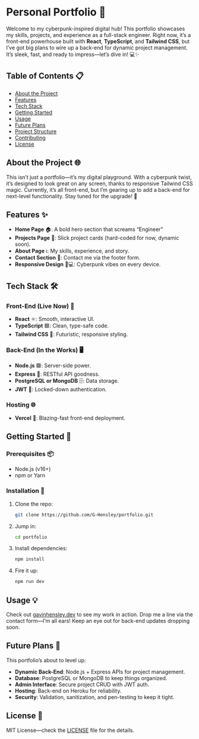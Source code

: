 # **Personal Portfolio** 🚀

Welcome to my cyberpunk-inspired digital hub! This portfolio showcases my skills, projects, and experience as a full-stack engineer. Right now, it’s a front-end powerhouse built with **React**, **TypeScript**, and **Tailwind CSS**, but I’ve got big plans to wire up a back-end for dynamic project management. It’s sleek, fast, and ready to impress—let’s dive in! 💻✨

## **Table of Contents** 📋

- [About the Project](#about-the-project)  
- [Features](#features)  
- [Tech Stack](#tech-stack)  
- [Getting Started](#getting-started)  
- [Usage](#usage)  
- [Future Plans](#future-plans)  
- [Project Structure](#project-structure)  
- [Contributing](#contributing)  
- [License](#license)  

## **About the Project** 🌐

This isn’t just a portfolio—it’s my digital playground. With a cyberpunk twist, it’s designed to look great on any screen, thanks to responsive Tailwind CSS magic. Currently, it’s all front-end, but I’m gearing up to add a back-end for next-level functionality. Stay tuned for the upgrade! 🔮

## **Features** ✨

- **Home Page** 🏠: A bold hero section that screams “Engineer”  
- **Projects Page** 📂: Slick project cards (hard-coded for now, dynamic soon).  
- **About Page** ℹ️: My skills, experience, and story.  
- **Contact Section** 📧: Contact me via the footer form.  
- **Responsive Design** 📱💻: Cyberpunk vibes on every device.

## **Tech Stack** 🛠️

### **Front-End (Live Now)** 🎨  
- **React** ⚛️: Smooth, interactive UI.  
- **TypeScript** 🟦: Clean, type-safe code.  
- **Tailwind CSS** 🎨: Futuristic, responsive styling.  

### **Back-End (In the Works)** 🖥️  
- **Node.js** 🟩: Server-side power.  
- **Express** 🚀: RESTful API goodness.  
- **PostgreSQL or MongoDB** 🗄️: Data storage.  
- **JWT** 🔑: Locked-down authentication.  

### **Hosting** 🌐  
- **Vercel** 🚀: Blazing-fast front-end deployment.

## **Getting Started** 🏁

### **Prerequisites** 📦  
- Node.js (v16+)  
- npm or Yarn  

### **Installation** 🔧  
1. Clone the repo:  
   ```bash
   git clone https://github.com/G-Hensley/portfolio.git
   ```
2. Jump in:
   ```bash
   cd portfolio
   ```
3. Install dependencies:
   ```bash
   npm install
   ```
4. Fire it up:
   ```bash
   npm run dev
   ```
## **Usage** 💡

Check out [gavinhensley.dev](https://gavinhensley.dev) to see my work in action. Drop me a line via the contact form—I’m all ears! Keep an eye out for back-end updates dropping soon.

## **Future Plans** 🔮

This portfolio’s about to level up:  
- **Dynamic Back-End**: Node.js + Express APIs for project management.  
- **Database**: PostgreSQL or MongoDB to keep things organized.  
- **Admin Interface**: Secure project CRUD with JWT auth.  
- **Hosting**: Back-end on Heroku for reliability.  
- **Security**: Validation, sanitization, and pen-testing to keep it tight.

## **License** 📜

MIT License—check the [LICENSE](LICENSE) file for the details.  
